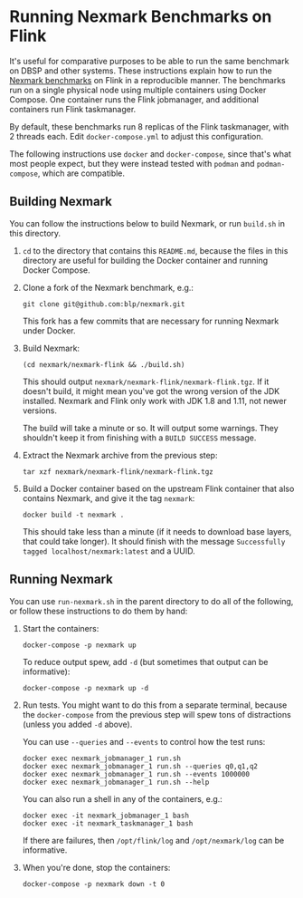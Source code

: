 # Running Nexmark Benchmarks on Flink

It's useful for comparative purposes to be able to run the same
benchmark on DBSP and other systems.  These instructions explain how
to run the [Nexmark benchmarks](https://github.com/nexmark/nexmark) on
Flink in a reproducible manner.  The benchmarks run on a single
physical node using multiple containers using Docker Compose.  One
container runs the Flink jobmanager, and additional containers run
Flink taskmanager.

By default, these benchmarks run 8 replicas of the Flink taskmanager,
with 2 threads each.  Edit `docker-compose.yml` to adjust this
configuration.

The following instructions use `docker` and `docker-compose`, since
that's what most people expect, but they were instead tested with
`podman` and `podman-compose`, which are compatible.

## Building Nexmark

You can follow the instructions below to build Nexmark, or run
`build.sh` in this directory.

1. `cd` to the directory that contains this `README.md`, because the
   files in this directory are useful for building the Docker
   container and running Docker Compose.

2. Clone a fork of the Nexmark benchmark, e.g.:

   ```
   git clone git@github.com:blp/nexmark.git
   ```

   This fork has a few commits that are necessary for running Nexmark
   under Docker.

4. Build Nexmark:

   ```
   (cd nexmark/nexmark-flink && ./build.sh)
   ```

   This should output `nexmark/nexmark-flink/nexmark-flink.tgz`.  If
   it doesn't build, it might mean you've got the wrong version of the
   JDK installed.  Nexmark and Flink only work with JDK 1.8 and 1.11,
   not newer versions.

   The build will take a minute or so.  It will output some warnings.
   They shouldn't keep it from finishing with a `BUILD SUCCESS`
   message.

5. Extract the Nexmark archive from the previous step:

   ```
   tar xzf nexmark/nexmark-flink/nexmark-flink.tgz
   ```

6. Build a Docker container based on the upstream Flink container that
   also contains Nexmark, and give it the tag `nexmark`:

   ```
   docker build -t nexmark .
   ```

   This should take less than a minute (if it needs to download base
   layers, that could take longer).  It should finish with the message
   `Successfully tagged localhost/nexmark:latest` and a UUID.

## Running Nexmark

You can use `run-nexmark.sh` in the parent directory to do all of the
following, or follow these instructions to do them by hand:

1. Start the containers:

   ```
   docker-compose -p nexmark up
   ```

   To reduce output spew, add `-d` (but sometimes that output can be
   informative):

   ```
   docker-compose -p nexmark up -d
   ```

2. Run tests.  You might want to do this from a separate terminal,
   because the `docker-compose` from the previous step will spew tons
   of distractions (unless you added `-d` above).

   You can use `--queries` and `--events` to control how the test
   runs:

   ```
   docker exec nexmark_jobmanager_1 run.sh
   docker exec nexmark_jobmanager_1 run.sh --queries q0,q1,q2
   docker exec nexmark_jobmanager_1 run.sh --events 1000000
   docker exec nexmark_jobmanager_1 run.sh --help
   ```

   You can also run a shell in any of the containers, e.g.:

   ```
   docker exec -it nexmark_jobmanager_1 bash
   docker exec -it nexmark_taskmanager_1 bash
   ```

   If there are failures, then `/opt/flink/log` and `/opt/nexmark/log`
   can be informative.

3. When you're done, stop the containers:

   ```
   docker-compose -p nexmark down -t 0
   ```
